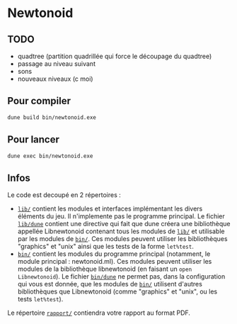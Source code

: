 # Newtonoid

## TODO

- quadtree (partition quadrillée qui force le découpage du quadtree)
- passage au niveau suivant
- sons
- nouveaux niveaux (c moi)

## Pour compiler

```bash
dune build bin/newtonoid.exe
```

## Pour lancer

```bash
dune exec bin/newtonoid.exe
```

## Infos

Le code est decoupé en 2 répertoires :

- [`lib/`](./lib/) contient les modules et interfaces implémentant les divers
  éléments du jeu. Il n'implemente pas le programme principal. Le fichier
  [`lib/dune`](./lib/dune) contient une directive qui fait que dune créera une
  bibliothèque appellée Libnewtonoid contenant tous les modules de
  [`lib/`](./lib/) et utilisable par les modules de [`bin/`](./bin/). Ces
  modules peuvent utiliser les bibliothèques "graphics" et "unix" ainsi que les
  tests de la forme `let%test`.
- [`bin/`](./bin/) contient les modules du programme principal (notamment, le
  module principal : newtonoid.ml). Ces modules peuvent utiliser les modules de
  la bibliothèque libnewtonoid (en faisant un `open Libnewtonoid`). Le fichier
  [`bin/dune`](./bin/dune) ne permet pas, dans la configuration qui vous est
  donnée, que les modules de [`bin/`](./bin/) utilisent d'autres bibliothèques
  que Libnewtonoid (comme "graphics" et "unix", ou les tests `let%test`).

Le répertoire [`rapport/`](./rapport/) contiendra votre rapport au format PDF.
